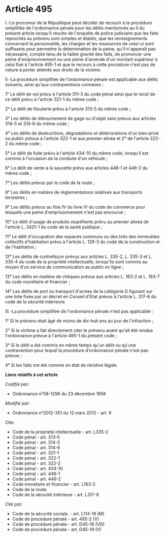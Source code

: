 # Article 495

I.-Le procureur de la République peut décider de recourir à la procédure simplifiée de l'ordonnance pénale pour les délits
mentionnés au II du présent article lorsqu'il résulte de l'enquête de police judiciaire que les faits reprochés au prévenu
sont simples et établis, que les renseignements concernant la personnalité, les charges et les ressources de celui-ci sont
suffisants pour permettre la détermination de la peine, qu'il n'apparaît pas nécessaire, compte tenu de la faible gravité des
faits, de prononcer une peine d'emprisonnement ou une peine d'amende d'un montant supérieur à celui fixé à l'article 495-1 et
que le recours à cette procédure n'est pas de nature à porter atteinte aux droits de la victime. 

II.-La procédure simplifiée de l'ordonnance pénale est applicable aux délits suivants, ainsi qu'aux contraventions
connexes : 

1° Le délit de vol prévu à l'article 311-3 du code pénal ainsi que le recel de ce délit prévu à l'article 321-1 du même
code ; 

2° Le délit de filouterie prévu à l'article 313-5 du même code ; 

3° Les délits de détournement de gage ou d'objet saisi prévus aux articles 314-5 et 314-6 du même code ; 

4° Les délits de destructions, dégradations et détériorations d'un bien privé ou public prévus à l'article 322-1 et aux
premier alinéa et 2° de l'article 322-2 du même code ; 

5° Le délit de fuite prévu à l'article 434-10 du même code, lorsqu'il est commis à l'occasion de la conduite d'un véhicule ; 

6° Le délit de vente à la sauvette prévu aux articles 446-1 et 446-2 du même code ; 

7° Les délits prévus par le code de la route ; 

8° Les délits en matière de réglementations relatives aux transports terrestres ; 

9° Les délits prévus au titre IV du livre IV du code de commerce pour lesquels une peine d'emprisonnement n'est pas
encourue ; 

10° Le délit d'usage de produits stupéfiants prévu au premier alinéa de l'article L. 3421-1 du code de la santé publique ; 

11° Le délit d'occupation des espaces communs ou des toits des immeubles collectifs d'habitation prévu à l'article L. 126-3
du code de la construction et de l'habitation ; 

12° Les délits de contrefaçon prévus aux articles L. 335-2, L. 335-3 et L. 335-4 du code de la propriété intellectuelle,
lorsqu'ils sont commis au moyen d'un service de communication au public en ligne ; 

13° Les délits en matière de chèques prévus aux articles L. 163-2 et L. 163-7 du code monétaire et financier ; 

14° Les délits de port ou transport d'armes de la catégorie D figurant sur une liste fixée par un décret en Conseil d'Etat
prévus à l'article L. 317-8 du code de la sécurité intérieure. 

III.-La procédure simplifiée de l'ordonnance pénale n'est pas applicable : 

1° Si le prévenu était âgé de moins de dix-huit ans au jour de l'infraction ; 

2° Si la victime a fait directement citer le prévenu avant qu'ait été rendue l'ordonnance prévue à l'article 495-1 du présent
code ; 

3° Si le délit a été commis en même temps qu'un délit ou qu'une contravention pour lequel la procédure d'ordonnance pénale
n'est pas prévue ; 

4° Si les faits ont été commis en état de récidive légale.

**Liens relatifs à cet article**

_Codifié par_:

  - Ordonnance n°58-1296 du 23 décembre 1958

_Modifié par_:

  - Ordonnance n°2012-351 du 12 mars 2012 - art. 9

_Cite_:

  - Code de la propriété intellectuelle - art. L335-2
  - Code pénal - art. 313-5
  - Code pénal - art. 314-5
  - Code pénal - art. 314-6
  - Code pénal - art. 321-1
  - Code pénal - art. 322-1
  - Code pénal - art. 322-2
  - Code pénal - art. 434-10
  - Code pénal - art. 446-1
  - Code pénal - art. 446-2
  - Code monétaire et financier - art. L163-2
  - Code de la route.
  - Code de la sécurité intérieure - art. L317-8

_Cité par_:

  - Code de la sécurité sociale. - art. L114-19 (M)
  - Code de procédure pénale - art. 495-2 (V)
  - Code de procédure pénale - art. D45-16 (VD)
  - Code de procédure pénale - art. D45-19 (V)
